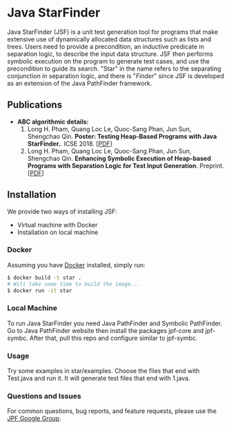# Java StarFinder #
Java StarFinder (JSF) is a unit test generation tool for programs that make extensive use of dynamically allocated data structures such as lists and trees. Users need to provide a precondition, an inductive predicate in separation logic, to describe the input data structure. JSF then performs symbolic execution on the program to generate test cases, and use the precondition to guide its search. "Star" in the name refers to the separating conjunction in separation logic, and there is "*Finder*" since JSF is developed as an extension of the Java PathFinder framework.

## Publications
- **ABC algorithmic details:** 
  1. Long H. Pham, Quang Loc Le, Quoc-Sang Phan, Jun Sun, Shengchao Qin. **Poster: Testing Heap-Based Programs with Java StarFinder.**. ICSE 2018. \[[PDF](http://qsphan.github.io/papers/icse18.pdf)\]
  2. Long H. Pham, Quang Loc Le, Quoc-Sang Phan, Jun Sun, Shengchao Qin. **Enhancing Symbolic Execution of Heap-based Programs with Separation Logic for Test Input Generation**. Preprint. \[[PDF](https://arxiv.org/pdf/1712.06025.pdf)\]

## Installation
We provide two ways of installing JSF:
* Virtual machine with Docker
* Installation on local machine

### Docker
Assuming you have [Docker](https://www.docker.com/) installed, simply run:

```bash
$ docker build -t star .
# Will take some time to build the image...
$ docker run -it star
```

### Local Machine ###
To run Java StarFinder you need Java PathFinder and Symbolic PathFinder. Go to Java PathFinder website then install the packages
jpf-core and jpf-symbc. After that, pull this repo and configure similar to jpf-symbc.

### Usage ###
Try some examples in star/examples. Choose the files that end with Test.java and run it.
It will generate test files that end with 1.java.

### Questions and Issues ###
For common questions, bug reports, and feature requests, please use the [JPF Google Group](http://groups.google.com/group/java-pathfinder).
